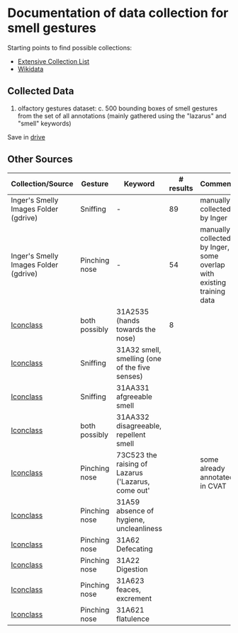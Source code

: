 # Documentation of data collection for smell gestures

Starting points to find possible collections:
- [Extensive Collection List](https://docs.google.com/spreadsheets/d/1WPS-KJptUJ-o8SXtg00llcxq0IKJu8eO6Ege_GrLaNc/edit#gid=1216556120)
- [Wikidata](https://commons.wikimedia.org/wiki/Category:Paintings)

## Collected Data
1. olfactory gestures dataset: c. 500 bounding boxes of smell gestures from the set of all annotations (mainly gathered using the "lazarus" and "smell" keywords)

Save in [drive](https://drive.google.com/drive/folders/1bfMgYQboYHPOb6FsJZ4-ELyZoywQHSfP?usp=sharing)

## Other Sources 
| Collection/Source | Gesture | Keyword | # results | Comment |
| --- | --- | --- | --- | --- | 
| Inger's Smelly Images Folder (gdrive) | Sniffing | - | 89 | manually collected by Inger | 
| Inger's Smelly Images Folder (gdrive) | Pinching nose | - | 54 | manually collected by Inger, some overlap with existing training data | 
| [Iconclass](https://iconclass.org) | both possibly | 31A2535 (hands towards the nose) | 8 | | 
| [Iconclass](https://iconclass.org) | Sniffing | 31A32 smell, smelling (one of the five senses)| | | 
| [Iconclass](https://iconclass.org) | Sniffing | 31AA331 afgreeable smell | | |
| [Iconclass](https://iconclass.org) | both possibly | 31AA332 disagreeable, repellent smell | | |
| [Iconclass](https://iconclass.org) | Pinching nose | 73C523 the raising of Lazarus ('Lazarus, come out'| | some already annotated in CVAT |
| [Iconclass](https://iconclass.org) | Pinching nose | 31A59 absence of hygiene, uncleanliness | | | 
| [Iconclass](https://iconclass.org) | Pinching nose | 31A62 Defecating | | |
| [Iconclass](https://iconclass.org) | Pinching nose | 31A22 Digestion | | |
| [Iconclass](https://iconclass.org) | Pinching nose | 31A623 feaces, excrement | | |
| [Iconclass](https://iconclass.org) | Pinching nose | 31A621 flatulence | | |

                                  

